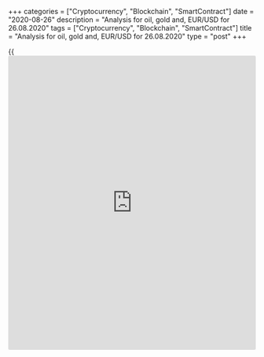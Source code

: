 +++
categories = ["Cryptocurrency", "Blockchain", "SmartContract"]
date = "2020-08-26"
description = "Analysis for oil, gold and, EUR/USD for 26.08.2020"
tags = ["Cryptocurrency", "Blockchain", "SmartContract"]
title = "Analysis for oil, gold and, EUR/USD for 26.08.2020"
type = "post"
+++

{{<iframe id="large-banner" src="https://www.bounty.group/#slide=4.0" width="100%" height="600" scrolling="no" style="border: 0px solid rgb(216, 221, 230); border-radius: 3px;">}}

August 26, 2020

August 26, 2020

Analysis for oil, gold and, EUR/USD for 26.08.2020Alex Rodionov

##  **Oil price forecast** **for** **today:** ** **USCrude****
******analysis**

It is relevant to buy oil in the ongoing uptrend. The target is to reach
Target Zone 6 [49.17 – 48.42]. Reasonable prices will be either in the
broken-out TZ5 to buy according to the pattern or in the key support
zone [37.23 — 36.61].

![LiteForex: Analysis for oil, gold and, EUR/USD for 26.08.2020][1]

The short-term oil trend is also up. Yesterday, traders broke out
Additional Zone [42.70 – 42.55], which is the local resistance. The
price was consolidated above the zone. The buy targets are to break
through the high of August and reach Gold Zone [45.04 – 44.67].

I suggest buying oil in the correction down to the broken-out zone and
in the new corrective AZ [41.78 - 41.63]. To enter purchases, we need a
pattern.

It will be relevant to sell oil if the price breaks out the support
[41.78 - 41.63]. In this case, the price will tend to slide down to
Intermediary Zone [40.33 — 40.02].

![LiteForex: Analysis for oil, gold and, EUR/USD for 26.08.2020][2]

###  **[USCrude][3]Trading ideas for today:**

  1. Buy according to the pattern in Additional Zone [42.70 - 42.55]. TakeProfit: 43.50, Gold Zone [45.04 - 44.67]. StopLoss: according to the pattern rules.

  2. Buy according to the pattern in Additional Zone [41.78 - 41.63]. TakeProfit: 43.50, Gold Zone [45.04 - 44.67]. StopLoss: according to the pattern rules.

* * *

##  **Gold price forecast for today: XAUUSD analysis**

In the medium-term chart, the gold price is trading in the range of
[1957.9 - 1913.1]. According to margin zones, the gold medium-term trend
is up. I suggest entering new purchases according to the pattern with a
target in Target Zone 2 [2044.9 – 2036.2].

If bears break out level 1913.1 and consolidate the price below, the
gold middle-term trend will turn down, and we shall sell the precious
metal.

![LiteForex: Analysis for oil, gold and, EUR/USD for 26.08.2020][4]

The short-term gold trend is down. The downside target is to break
through the low of last week and break out Target Zone [1922.4 -
1913.1].

The price is now close to the previous local low. Traders are likely to
break out the support zone.

Today, I suggest holding down the sell traders entered in Intermediary
Zone [1962.6 – 1957.9] and entering new shorts in the correction
according to the pattern.

![LiteForex: Analysis for oil, gold and, EUR/USD for 26.08.2020][5]

###

###  **[XAUUSD][6] Trading ideas for today:**

Sell according to the pattern in Intermediary Zone [1962.6 - 1957.9].
TakeProfit: 1912.0. StopLoss: according to the pattern rules.

* * *

##  **Euro/Dollar forecast for today: EURUSD analysis**

The EUR/USD is trading in the middle-term uptrend; the price is above
the key support [1.1783 – 1.1765]. Enter purchases according to the
pattern with a target at the August high.

If Target Zone is broken out, we shall sell the euro with a downside
target in the lower Target Zone 2 [1.1601 — 1.1583].

![LiteForex: Analysis for oil, gold and, EUR/USD for 26.08.2020][7]

In the shorter timeframe, the euro is trading under the resistance
Intermediary Zone [1.1854 – 1.1845]. The downtrend continues. Enter sell
trades in the zone with a target at the low of last week.

An alternative scenario to buy the EUR/USD. The price breaks out IZ, and
the US session closes above the zone. In this case, we shall buy in the
new uptrend with a target in the upper Target Zone [1.1954 – 1.1936].

According to technical analysis, the market situation is not clear in
the H1 timeframe. So, I do not recommend entering any trades now. Expect
a relevant trading signal to open a position.

![LiteForex: Analysis for oil, gold and, EUR/USD for 26.08.2020][8]

###  **[EURUSD][9] Trading ideas for today:**

Sell according to the pattern in Intermediary Zone [1.1854 - 1.1845].
TakeProfit: 1.1755, Gold Zone [1.1692 - 1.1683]. StopLoss: according to
the pattern rules.

> IZ - Intermediary Zone: responsible for the price momentum reversing

>

> TZ - Target Zone: a zone that is 75% likely to be reached after IZ
breakout.

>

> GZ - Gold Zone: zone in the medium-term momentum.

>

> All zones are calculated based on the average [daily](https://www.fintecher.org/2020/03/03/forex-trading-daily-strategy/) price of the
instrument and margin requirements of the futures.

* * *

P.S. Did you like my article? Share it in social networks: it will be
the best “thank you" :)

Ask me questions and comment below. I’ll be glad to answer your
questions and give necessary explanations.

 **Useful links:**

  * I recommend trying to trade with a reliable broker [here][10]. The system allows you to trade by yourself or copy successful traders from all across the globe.
  * Use my promo-code BLOG for getting deposit bonus 50% on LiteForex platform. Just enter this code in the appropriate field while [depositing][11] your trading account.
  * Telegram channel with high-quality analytics, Forex reviews, training articles, and other useful things for traders <t.me/liteforex>

## Price chart of EURUSD in real time mode

![Analysis for oil, gold and, EUR/USD for 26.08.2020][12]

The content of this article reflects the author’s opinion and does not
necessarily reflect the official position of LiteForex. The material
published on this page is provided for informational purposes only and
should not be considered as the provision of investment advice for the
purposes of Directive 2004/39/EC.

Rate this article:

{{value}}

( {{count}} {{title}} )

   1. cdn.liteforex.com/cache/uploads/blog_post/commodities/analytics/WTI_analysis_260820_1.png?w=30&s=687fdd9cdae5e9ddf9a93a992b1efcb5
   2. cdn.liteforex.com/cache/uploads/blog_post/commodities/analytics/WTI_analysis_260820_2.png?w=30&s=d4223417eb966abc44fac1aed4bcc337
   3. my.liteforex.com/trading?type=oil
   4. cdn.liteforex.com/cache/uploads/blog_post/commodities/analytics/XAUUSD_analysis_260820_1.png?w=30&s=1baf1586cabb0fac3de1021eb45b3f13
   5. cdn.liteforex.com/cache/uploads/blog_post/commodities/analytics/XAUUSD_analysis_260820_2.png?w=30&s=0a1a0f6d7fc363e2405eabda0afab594
   6. my.liteforex.com/trading/chart?symbol=XAUUSD
   7. cdn.liteforex.com/cache/uploads/blog_post/commodities/analytics/EURUSD_analysis_260820_1.png?w=30&s=17907c0b79c411e9bd1631bb4f5cda14
   8. cdn.liteforex.com/cache/uploads/blog_post/commodities/analytics/EURUSD_analysis_260820_2.png?w=30&s=54426bc66bdb390b72df8c46b41d2ce2
   9. my.liteforex.com/trading/chart?symbol=EURUSD
   10. my.liteforex.com/?category=analysts-opinions&slug=analysis-for-oil-gold-and-eurusd-for-26082020&openPopup=%2Fregistration%2Fpopup&utm_source=blog&utm_medium=article&utm_campaign=bonus
   11. my.liteforex.com/deposit/?category=analysts-opinions&slug=analysis-for-oil-gold-and-eurusd-for-26082020&promo_code=BLOG&utm_source=blog&utm_medium=article&utm_campaign=bonus
   12. cdn.liteforex.com/cache/uploads/blog_post/commodities/eur_104.jpeg?q=75&w=1000&s=7bd99b4bdb6ceaee12300dc105d0d9e6